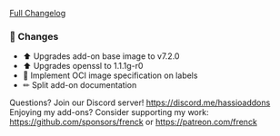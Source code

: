 [Full Changelog][changelog]

### 🔨 Changes

- ⬆ Upgrades add-on base image to v7.2.0
- ⬆ Upgrades openssl to 1.1.1g-r0
- 🔨 Implement OCI image specification on labels
- ✏ Split add-on documentation

[changelog]: https://github.com/hassio-addons/addon-ftp/compare/v3.3.1...v3.3.2

Questions? Join our Discord server! https://discord.me/hassioaddons
Enjoying my add-ons? Consider supporting my work:
https://github.com/sponsors/frenck or https://patreon.com/frenck